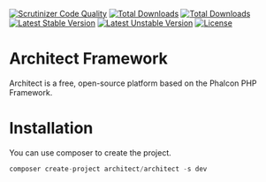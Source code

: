 [![Scrutinizer Code Quality](https://scrutinizer-ci.com/g/TheCodemasterZz/architect/badges/quality-score.png?b=master)](https://scrutinizer-ci.com/g/TheCodemasterZz/architect/?branch=master) 
[![Total Downloads](https://phalconist.com/TheCodemasterZz/architect/default.svg)](https://phalconist.com/TheCodemasterZz/architect)
[![Total Downloads](https://poser.pugx.org/architect/architect/downloads)](https://packagist.org/packages/architect/architect)
[![Latest Stable Version](https://poser.pugx.org/architect/architect/v/stable)](https://packagist.org/packages/architect/architect)
[![Latest Unstable Version](https://poser.pugx.org/architect/architect/v/unstable)](https://packagist.org/packages/architect/architect) [![License](https://poser.pugx.org/architect/architect/license)](https://packagist.org/packages/architect/architect)

# Architect Framework

Architect is a free, open-source platform based on the Phalcon PHP Framework.

# Installation

You can use composer to create the project. 

```php
composer create-project architect/architect -s dev
```
